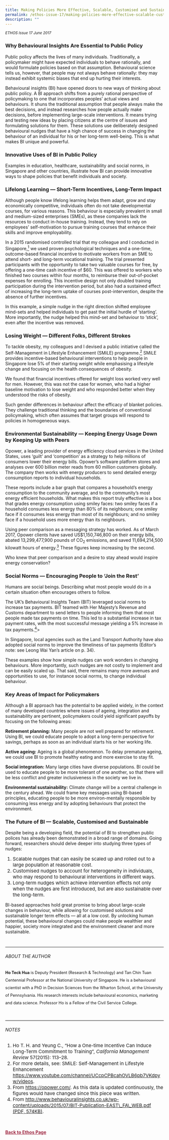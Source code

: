 ```yaml
---
title: Making Policies More Effective, Scalable, Customised and Sustainable
permalink: /ethos-issue-17/making-policies-more-effective-scalable-customised-and-sustainable/
description: ""
---
```

<style>

.back a
{
	color: #9f2943;
	font-weight: bold;
}

#banner img
{
	width:100%;
}
	
.author
{
border-bottom: 1px solid black;
margin-top:40px;
padding-bottom:30px;
border-top: 1px solid black;	

}

.author p {
	font-size: 0.9em;
	line-height:24px !important;
	}	

.break
{
   border-top: 1px solid  black;
   border-bottom: 1px solid black;
	 padding:20px;
	text-align:center;
	margin-top:50px;
}
	
.break1
{
font-family: Georgia;
	font-size:20px;
	font-style: italic;
	font-weight: bold;
}

.boxheader {
	color: white !important;
	}	

.containerbox {
	background-color: #B7C9E2;
	border-radius: 10px;
	padding: 5%;
	margin-top: 5%;
	
	}	

li {
	font-size: 15px !important;
	
	}	

</style>

<em><small>ETHOS Issue 17 June 2017</small></em>


  
<h3>Why Behavioural Insights Are Essential to Public Policy</h3>  
  
<p>Public policy affects the lives of many individuals. Traditionally, a policymaker might have expected individuals to behave rationally, and would formulate policies based on that assumption. Behavioural science tells us, however, that people may not always behave rationally: they may instead exhibit systemic biases that end up hurting their interests. </p>  
  
<p>Behavioural insights (BI) have opened doors to new ways of thinking about public policy. A BI approach shifts from a purely rational perspective of policymaking to one that incorporates peoples’ actual views and behaviours. It shuns the traditional assumption that people always make the best decisions, and instead researches how people actually make decisions, before implementing large-scale interventions. It means trying and testing new ideas by placing citizens at the centre of issues and formulating solutions for them. These solutions use deliberately designed behavioural nudges that have a high chance of success in changing the behaviour of an individual for his or her long-term well-being. This is what makes BI unique and powerful. </p>  
  
<h3>Innovative Uses of BI in Public Policy </h3>  
  
<p>Examples in education, healthcare, sustainability and social norms, in Singapore and other countries, illustrate how BI can provide innovative ways to shape policies that benefit individuals and society.</p>  
  
<h3>Lifelong Learning — Short-Term Incentives, Long-Term Impact </h3>  
  
<p>Although people know lifelong learning  helps them adapt, grow and stay economically competitive, individuals often do not take developmental courses, for various reasons. This behaviour is especially prevalent in small and medium-sized enterprises (SMEs), as these companies lack the resources to conduct in-house training. Instead, they tend to rely on employees’ self-motivation to pursue training courses that enhance their skills and improve employability. </p>  
  
<p>In a 2015 randomised controlled trial that my colleague and I conducted in Singapore,<a href="#endnotes-1"><sup>1</sup></a> we used proven psychological techniques and a one-time, outcome-based financial incentive to motivate workers from an SME to attend short- and long-term vocational training. The trial presented participants with the opportunity to take two valuable courses for free, by offering a one-time cash incentive of $60. This was offered to workers who finished two courses within four months, to reimburse their out-of-pocket expenses for enrolling. This incentive design not only doubled training participation during the intervention period, but also had a sustained effect of increasing the long-term uptake of courses post-intervention, despite the absence of further incentives. </p>  
  
<p>In this example, a simple nudge in the right direction shifted employee mind-sets and helped individuals to get past the initial hurdle of ‘starting’. More importantly, the nudge helped this mind-set and behaviour to ‘stick’, even after the incentive was removed.</p>  
  
<h3>Losing Weight — Different Folks, Different Strokes</h3>  
  
<p>To tackle obesity, my colleagues and I devised a public initiative called the Self-Management in Lifestyle Enhancement (SMiLE) programme.<a href="#endnotes-2"><sup>2</sup></a> SMiLE provides incentive-based behavioural interventions to help people in Singapore lose 5% of their starting weight while emphasising a lifestyle change and focusing on the health consequences of obesity. </p>  
  
<p>We found that financial incentives offered for weight loss worked very well for men. However, this was not the case for women, who had a higher baseline motivation to lose weight and who responded better when they understood the risks of obesity.</p>  
  
<p>Such gender differences in behaviour affect the efficacy of blanket policies. They challenge traditional thinking and the boundaries of conventional policymaking, which often assumes that target groups will respond to policies in homogeneous ways.</p>  
  
<h3>Environmental Sustainability — Keeping Energy Usage Down by Keeping Up with Peers</h3>  
  
<p>Opower, a leading provider of energy efficiency cloud services in the United States, uses ‘guilt’ and ‘competition’ as a strategy to help millions of consumers lower their energy bills. Opower’s  software platform stores and analyses over 600 billion meter reads from 60 million customers globally. The company then works with energy producers to send detailed energy consumption reports to individual households.</p>  
  
<p>These reports include a bar graph that compares a household’s energy consumption to the community average, and to the community’s most energy efficient households. What makes this report truly effective is a box that grades energy consumption using smiley faces: two smiley faces if a household consumes less energy than 80% of its neighbours; one smiley face if it consumes less energy than most of its neighbours; and no smiley face if a household uses more energy than its neighbours. </p>  
  
<p>Using peer comparison as a messaging strategy has worked. As of March 2017, Opower clients have saved US$1,150,746,800 on their energy bills, abated 13,299,477,900 pounds of CO<sub>2</sub> emissions, and saved 11,694,214,500 kilowatt hours of energy.<a href="#endnotes-3"><sup>3</sup></a> These figures keep increasing by the second. </p>  
  
<p>Who knew that peer comparison and a desire to stay ahead would inspire energy conservation?</p>  
  
<h3>Social Norms — Encouraging People to ‘Join the Rest’</h3>  
  
<p>Humans are social beings. Describing what most people would do in a certain situation often encourages others  to  follow. </p>  
  
<p>The UK’s Behavioural Insights Team (BIT) leveraged social norms to increase tax payments. BIT teamed with Her Majesty’s Revenue and Customs department to send letters to people informing them that most people made tax payments on time. This led to a substantial increase in tax payment rates, with the most successful message yielding a 5% increase in tax payments.<a href="#endnotes-4"><sup>4</sup></a>&gt;</p>  
  
<p>In Singapore, local agencies such as the Land Transport Authority have also adopted social norms to improve the timeliness of tax payments (Editor’s note: see Leong Wai Yan’s article  on p. 34).</p>  
  
<p>These examples show how simple nudges can work wonders in changing behaviours. More importantly, such nudges are not costly to implement and can be easily scaled up. That said, there remains many more avenues and opportunities to use, for instance social norms, to change individual behaviour.</p>  
  
<h3>Key Areas of Impact for Policymakers</h3>  
  
<p>Although a BI approach has the potential to be applied widely, in the context of many developed countries where issues of ageing, integration and sustainability are pertinent, policymakers could yield significant payoffs by focusing on the following areas:</p>  
  
<p><strong>Retirement planning:</strong> Many people  are not well prepared for retirement. Using BI, we could educate people to adopt a long-term perspective for savings, perhaps as soon as an individual starts his or her working life.</p>  
  
<p><strong>Active ageing:</strong> Ageing is a global phenomenon. To delay premature  ageing, we could use BI to promote  healthy eating and more exercise to  stay fit.</p>  
  
<p> <strong>Social integration:</strong> Many large cities have diverse populations. BI could be used to educate people to be more tolerant of one another, so that there will be less conflict and greater inclusiveness in the society we live in.</p>  
  
<p><strong>Environmental sustainability:</strong> Climate  change will be a central challenge in the century ahead. We could frame key messages using BI-based principles, educating people to be more environ-mentally responsible by consuming less energy and by adopting behaviours that protect the environment.</p>  
  
<h3>The Future of BI — Scalable, Customised and Sustainable </h3>  
  
<p>Despite being a developing field, the potential of BI to strengthen public polices has already been demonstrated in a broad range of domains. Going forward, researchers should delve deeper into studying three types of nudges:</p>  
  
<ol>  
<li>Scalable nudges that can easily be scaled up and rolled out to a large population at reasonable cost. </li>  
<li>Customised nudges to account for heterogeneity in individuals, who may respond to behavioural interventions in different ways. </li>  
<li>Long-term nudges which achieve intervention effects not only when the nudges are first introduced, but are also sustainable over the  long-term.</li>  
</ol>  
  
<p>BI-based approaches hold great promise to bring about large-scale changes in behaviour, while allowing for customised solutions and sustainable longer term effects — all at a low cost. By unlocking human potential, these behavioural changes could make people wealthier and happier, society more integrated and the environment cleaner and more sustainable. </p>  
  
<div class="author">  
  
<h6>ABOUT THE AUTHOR</h6>  
  
<p class="small-text"><strong>Ho Teck Hua</strong> is Deputy President (Research &amp; Technology) and Tan Chin Tuan Centennial Professor at the National University of Singapore. He is a behavioural scientist with a PhD in Decision Sciences from the Wharton School, at the University of Pennsylvania. His research interests include behavioural economics, marketing and data science. Professor Ho is a Fellow of the Civil Service College.</p>  
  
</div>  
  
<h6>NOTES</h6>  
  
<ol>  
<li id="endnotes-1" class="small-text">  
    Ho T. H. and Yeung C., “How a One-time Incentive Can Induce Long-Term Commitment to Training”,<em> California Management Review </em>57(2015): 113–28.  
    </li>  
<li id="endnotes-2" class="small-text">  
    For more details, see: SMiLE: Self-Management in Lifestyle Enhancement <a target="\_blank" href="https://www.youtube.com/channel/UCcpCPBcahOVLB6pb7VKdpyw/videos">https://www.youtube.com/channel/UCcpCPBcahOVLB6pb7VKdpyw/videos</a>.  
    </li>  
<li id="endnotes-3" class="small-text">  
    From <a target="\_blank" href="https://opower.com/">https://opower.com/</a>. As this data is updated continuously, the figures would have changed since this piece was written.  
    </li>  
<li id="endnotes-4" class="small-text">  
    From <a target="\_blank" href="http://www.behaviouralinsights.co.uk/wp-content/uploads/2015/07/BIT-Publication-EAST\_FA\_WEB.pdf">http://www.behaviouralinsights.co.uk/wp-content/uploads/2015/07/BIT-Publication-EAST\_FA\_WEB.pdf (PDF, 574KB)</a>.  
    </li>  
</ol>  
  






<br>
<br>	
<div class="back">
<a href="/ethos/">Back to Ethos Page</a>	
</div>